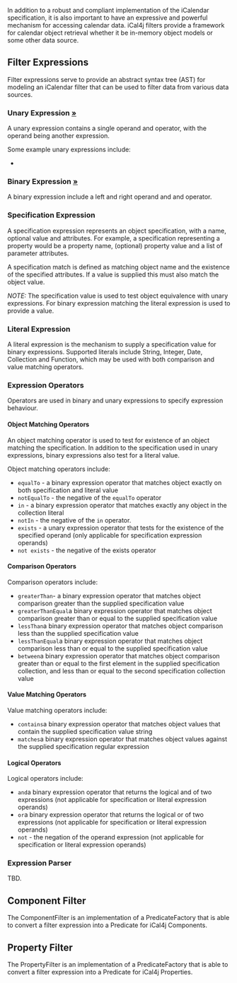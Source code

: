 [Unary Expression]: #unary-expression
[Binary Expression]: #binary-expression


In addition to a robust and compliant implementation of the iCalendar specification, it is also important to have
an expressive and powerful mechanism for accessing calendar data. iCal4j filters provide a framework for calendar
object retrieval whether it be in-memory object models or some other data source.

## Filter Expressions

Filter expressions serve to provide an abstract syntax tree (AST) for modeling an iCalendar filter that can be
used to filter data from various data sources.

### Unary Expression [&raquo;][Unary Expression]

A unary expression contains a single operand and operator, with the operand being another expression.

Some example unary expressions include:

* 

### Binary Expression [&raquo;][Binary Expression]

A binary expression include a left and right operand and and operator.

### Specification Expression

A specification expression represents an object specification, with a name, optional value and attributes.
For example, a specification representing a property would be a property name, (optional) property value and
a list of parameter attributes.

A specification match is defined as matching object name and the existence of the specified attributes. If a
value is supplied this must also match the object value.

_NOTE:_ The specification value is used to test object equivalence with unary expressions. For binary
expression matching the literal expression is used to provide a value.

### Literal Expression

A literal expression is the mechanism to supply a specification value for binary expressions. Supported literals
include String, Integer, Date, Collection and Function, which may be used with both comparison and value matching operators.

### Expression Operators

Operators are used in binary and unary expressions to specify expression behaviour.

#### Object Matching Operators

An object matching operator is used to test for existence of an object matching the specification. In addition
to the specification used in unary expressions, binary expressions also test for a literal value.

Object matching operators include:

* `equalTo` - a binary expression operator that matches object exactly on both specification and literal value
* `notEqualTo` - the negative of the `equalTo` operator
* `in` - a binary expression operator that matches exactly any object in the collection literal
* `notIn` - the negative of the `in` operator.
* `exists` - a unary expression operator that tests for the existence of the specified operand 
(only applicable for specification expression operands)
* `not exists` - the negative of the exists operator

#### Comparison Operators

Comparison operators include:

* `greaterThan`- a binary expression operator that matches object comparison greater than the supplied specification value
* `greaterThanEqual`a binary expression operator that matches object comparison greater than or equal to the supplied specification value
* `lessThan`a binary expression operator that matches object comparison less than the supplied specification value
* `lessThanEqual`a binary expression operator that matches object comparison less than or equal to the supplied specification value
* `between`a binary expression operator that matches object comparison greater than or equal to the first element in the supplied specification collection, and less than or equal to the second specification collection value

#### Value Matching Operators

Value matching operators include:

* `contains`a binary expression operator that matches object values that contain the supplied specification value string
* `matches`a binary expression operator that matches object values against the supplied specification regular expression

#### Logical Operators

Logical operators include:

* `and`a binary expression operator that returns the logical and of two expressions (not applicable for specification or literal expression operands)
* `or`a binary expression operator that returns the logical or of two expressions (not applicable for specification or literal expression operands)
* `not` - the negation of the operand expression (not applicable for specification or literal expression operands)

### Expression Parser

TBD.


## Component Filter

The ComponentFilter is an implementation of a PredicateFactory that is able to convert a filter expression
into a Predicate for iCal4j Components.

## Property Filter

The PropertyFilter is an implementation of a PredicateFactory that is able to convert a filter expression
into a Predicate for iCal4j Properties.

